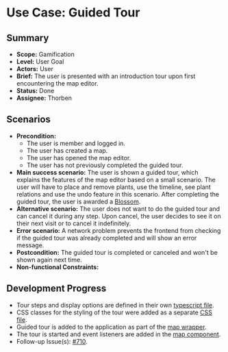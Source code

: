 # Use Case: Guided Tour

## Summary

- **Scope:** Gamification
- **Level:** User Goal
- **Actors:** User
- **Brief:** The user is presented with an introduction tour upon first encountering the map editor.
- **Status:** Done
- **Assignee:** Thorben

## Scenarios

- **Precondition:**
  - The user is member and logged in.
  - The user has created a map.
  - The user has opened the map editor.
  - The user has not previously completed the guided tour.
- **Main success scenario:**
  The user is shown a guided tour, which explains the features of the map editor based on a small scenario.
  The user will have to place and remove plants, use the timeline, see plant relations and use the undo feature in this scenario.
  After completing the guided tour, the user is awarded a [Blossom](../assigned/gain_blossoms.md).
- **Alternative scenario:**
  The user does not want to do the guided tour and can cancel it during any step.
  Upon cancel, the user decides to see it on their next visit or to cancel it indefinitely.
- **Error scenario:**
  A network problem prevents the frontend from checking if the guided tour was already completed and will show an error message.
- **Postcondition:**
  The guided tour is completed or canceled and won't be shown again next time.
- **Non-functional Constraints:**

## Development Progress

- Tour steps and display options are defined in their own [typescript file](https://github.com/ElektraInitiative/PermaplanT/blob/e4931dc6b4e1bbfaa48a6094a7c289f3cd2de57c/frontend/src/features/map_planning/utils/EditorTour.ts).
- CSS classes for the styling of the tour were added as a separate [CSS file](https://github.com/ElektraInitiative/PermaplanT/blob/e4931dc6b4e1bbfaa48a6094a7c289f3cd2de57c/frontend/src/styles/guidedTour.css).
- Guided tour is added to the application as part of the [map wrapper](https://github.com/ElektraInitiative/PermaplanT/blob/e4931dc6b4e1bbfaa48a6094a7c289f3cd2de57c/frontend/src/features/map_planning/routes/MapWrapper.tsx).
- The tour is started and event listeners are added in the [map component](https://github.com/ElektraInitiative/PermaplanT/blob/e4931dc6b4e1bbfaa48a6094a7c289f3cd2de57c/frontend/src/features/map_planning/components/Map.tsx).
- Follow-up Issue(s): [#710](https://github.com/ElektraInitiative/PermaplanT/issues/710).
